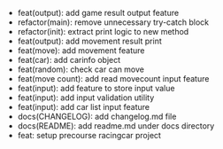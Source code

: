 - feat(output): add game result output feature
- refactor(main): remove unnecessary try-catch block
- refactor(init): extract print logic to new method
- feat(output): add movement result print
- feat(move): add movement feature
- feat(car): add carinfo object
- feat(random): check car can move
- feat(move count): add read movecount input feature
- feat(input): add feature to store input value
- feat(input): add input validation utility
- feat(input): add car list input feature
- docs(CHANGELOG): add changelog.md file
- docs(README): add readme.md under docs directory
- feat: setup precourse racingcar project

